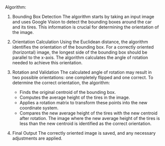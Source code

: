 Algorithm: 
1. Bounding Box Detection
   The algorithm starts by taking an input image and uses Google Vision to detect the bounding boxes around the car and its tires. This information is crucial for determining the orientation of the image.

2. Orientation Calculation
   Using the Euclidean distance, the algorithm identifies the orientation of the bounding box. For a correctly oriented (horizontal) image, the longest side of the bounding box should be parallel to the x-axis. The algorithm calculates the angle of rotation needed to achieve this orientation.

3. Rotation and Validation
   The calculated angle of rotation may result in two possible orientations: one completely flipped and one correct. To determine the correct orientation, the algorithm:
   - Finds the original centroid of the bounding box.
   - Computes the average height of the tires in the image.
   - Applies a rotation matrix to transform these points into the new coordinate system.
   - Compares the new average height of the tires with the new centroid after rotation. The image where the new average height of the tires is less than the new centroid is identified as the correct orientation.

4. Final Output
   The correctly oriented image is saved, and any necessary adjustments are applied.